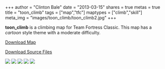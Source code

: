 +++
author = "Clinton Bale"
date = "2013-03-15"
shares = true
metas = true
title = "toon_climb"
tags = ["map","tfc"]
maptypes = ["climb","skill"]
meta_img = "images/toon_climb/toon_climb2.jpg"
+++

**toon_climb** is a climbing map for Team Fortress Classic. This map has a *cartoon* style theme with a moderate difficulty.

[Download Map](/assets/toon_climb/toon_climb.zip)

[Download Source Files](/assets/toon_climb/toon_climb_source.zip)

[![](/images/toon_climb/toon_climb1.jpg)](/images/toon_climb/toon_climb1.jpg)
[![](/images/toon_climb/toon_climb2.jpg)](/images/toon_climb/toon_climb2.jpg)
[![](/images/toon_climb/toon_climb3.jpg)](/images/toon_climb/toon_climb3.jpg)
[![](/images/toon_climb/toon_climb4.jpg)](/images/toon_climb/toon_climb4.jpg)
[![](/images/toon_climb/toon_climb5.jpg)](/images/toon_climb/toon_climb5.jpg)